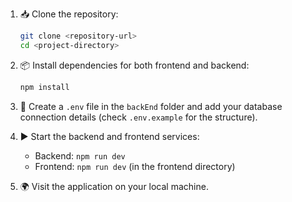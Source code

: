 1. 📥 Clone the repository:

   ```bash
   git clone <repository-url>
   cd <project-directory>
   ```

2. 📦 Install dependencies for both frontend and backend:

   ```bash
   npm install
   ```
3. 📝 Create a `.env` file in the `backEnd` folder and add your database connection details (check `.env.example` for the structure).

4. ▶️ Start the backend and frontend services:

   - Backend: `npm run dev`
   - Frontend: `npm run dev` (in the frontend directory)

5. 🌍 Visit the application on your local machine.
